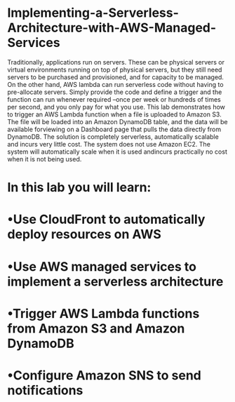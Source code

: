 # Implementing-a-Serverless-Architecture-with-AWS-Managed-Services

Traditionally, applications run on servers. These can be physical servers or virtual environments running on top of physical servers, but they still need servers to be purchased and provisioned, and for capacity to be managed. 
On the other hand, AWS lambda can run serverless code without having to pre-allocate servers. 
Simply provide the code and define a trigger and the function can run whenever required –once per week or hundreds of times per second, and you only pay for what you use.
This lab demonstrates how to trigger an AWS Lambda function when a file is uploaded to Amazon S3.
The file will be loaded into an Amazon DynamoDB table, and the data will be available forviewing on a Dashboard page that pulls the data directly from DynamoDB.
The solution is completely serverless, automatically scalable and incurs very little cost.
The system does not use Amazon EC2. 
The system will automatically scale when it is used andincurs practically no cost when it is not being used.

# In this lab you will learn:
# •Use CloudFront to automatically deploy resources on AWS
# •Use AWS managed services to implement a serverless architecture
# •Trigger AWS Lambda functions from Amazon S3 and Amazon DynamoDB
# •Configure Amazon SNS to send notifications
